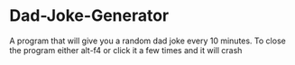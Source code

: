 # Dad-Joke-Generator
A program that will give you a random dad joke every 10 minutes.
To close the program either alt-f4 or click it a few times and it will crash
